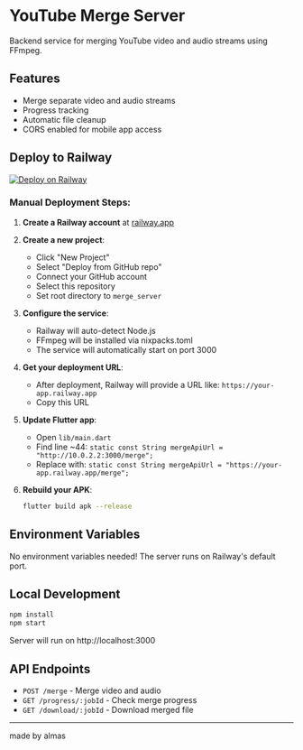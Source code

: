 # YouTube Merge Server

Backend service for merging YouTube video and audio streams using FFmpeg.

## Features

- Merge separate video and audio streams
- Progress tracking
- Automatic file cleanup
- CORS enabled for mobile app access

## Deploy to Railway

[![Deploy on Railway](https://railway.app/button.svg)](https://railway.app/template/new)

### Manual Deployment Steps:

1. **Create a Railway account** at [railway.app](https://railway.app)

2. **Create a new project**:
   - Click "New Project"
   - Select "Deploy from GitHub repo"
   - Connect your GitHub account
   - Select this repository
   - Set root directory to `merge_server`

3. **Configure the service**:
   - Railway will auto-detect Node.js
   - FFmpeg will be installed via nixpacks.toml
   - The service will automatically start on port 3000

4. **Get your deployment URL**:
   - After deployment, Railway will provide a URL like: `https://your-app.railway.app`
   - Copy this URL

5. **Update Flutter app**:
   - Open `lib/main.dart`
   - Find line ~44: `static const String mergeApiUrl = "http://10.0.2.2:3000/merge";`
   - Replace with: `static const String mergeApiUrl = "https://your-app.railway.app/merge";`

6. **Rebuild your APK**:
   ```bash
   flutter build apk --release
   ```

## Environment Variables

No environment variables needed! The server runs on Railway's default port.

## Local Development

```bash
npm install
npm start
```

Server will run on http://localhost:3000

## API Endpoints

- `POST /merge` - Merge video and audio
- `GET /progress/:jobId` - Check merge progress
- `GET /download/:jobId` - Download merged file

---

made by almas
